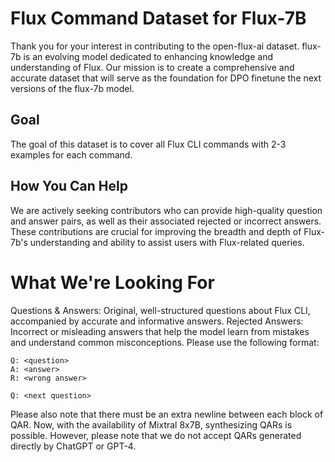 # Flux Command Dataset for Flux-7B

Thank you for your interest in contributing to the open-flux-ai dataset.
flux-7b is an evolving model dedicated to enhancing knowledge and understanding of Flux.
Our mission is to create a comprehensive and accurate dataset that will serve as the foundation for DPO finetune the next versions of the flux-7b model.

## Goal

The goal of this dataset is to cover all Flux CLI commands with 2-3 examples for each command.

## How You Can Help

We are actively seeking contributors who can provide high-quality question and answer pairs, as well as their associated rejected or incorrect answers. 
These contributions are crucial for improving the breadth and depth of Flux-7b's understanding and ability to assist users with Flux-related queries.

# What We're Looking For

Questions & Answers: Original, well-structured questions about Flux CLI, accompanied by accurate and informative answers.
Rejected Answers: Incorrect or misleading answers that help the model learn from mistakes and understand common misconceptions.
Please use the following format:

```
Q: <question>
A: <answer>
R: <wrong answer>

Q: <next question>
```

Please also note that there must be an extra newline between each block of QAR. 
Now, with the availability of Mixtral 8x7B, synthesizing QARs is possible.
However, please note that we do not accept QARs generated directly by ChatGPT or GPT-4. 
